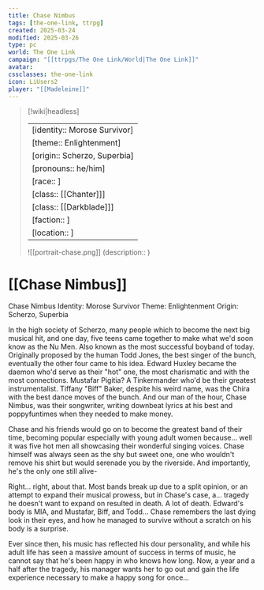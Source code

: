 ```yaml
---
title: Chase Nimbus
tags: [the-one-link, ttrpg]
created: 2025-03-24
modified: 2025-03-26
type: pc
world: The One Link
campaign: "[[ttrpgs/The One Link/World|The One Link]]"
avatar: 
cssclasses: the-one-link
icon: LiUsers2
player: "[[Madeleine]]"
---
```


> [!wiki|headless]
>
> |               |
> | ------------- |
> | [identity:: Morose Survivor] |
> | [theme:: Enlightenment] |
> | [origin:: Scherzo, Superbia] |
> | [pronouns:: he/him] |
> | [race:: ] |
> | [class:: [[Chanter]]] |
> | [class:: [[Darkblade]]] |
> | [faction:: ] |
> | [location:: ] |
>
> ![[portrait-chase.png]]
> (description:: )

# [[Chase Nimbus]]

Chase Nimbus
Identity: Morose Survivor
Theme: Enlightenment
Origin: Scherzo, Superbia

In the high society of Scherzo, many people which to become the next big musical hit, and one day, five teens came together to make what we'd soon know as the Nu Men. Also known as the most successful boyband of today. Originally proposed by the human Todd Jones, the best singer of the bunch, eventually the other four came to his idea. Edward Huxley became the daemon who'd serve as their "hot" one, the most charismatic and with the most connections. Mustafar Pigitia? A Tinkermander who'd be their greatest instrumentalist. Tiffany "Biff" Baker, despite his weird name, was the Chira with the best dance moves of the bunch. And our man of the hour, Chase Nimbus, was their songwriter, writing downbeat lyrics at his best and poppyfuntimes when they needed to make money.

Chase and his friends would go on to become the greatest band of their time, becoming popular especially with young adult women because… well it was five hot men all showcasing their wonderful singing voices. Chase himself was always seen as the shy but sweet one, one who wouldn't remove his shirt but would serenade you by the riverside. And importantly, he's the only one still alive-

Right… right, about that. Most bands break up due to a split opinion, or an attempt to expand their musical prowess, but in Chase's case, a… tragedy he doesn't want to expand on resulted in death. A lot of death. Edward's body is MIA, and Mustafar, Biff, and Todd… Chase remembers the last dying look in their eyes, and how he managed to survive without a scratch on his body is a surprise.

Ever since then, his music has reflected his dour personality, and while his adult life has seen a massive amount of success in terms of music, he cannot say that he's been happy in who knows how long. Now, a year and a half after the tragedy, his manager wants her to go out and gain the life experience necessary to make a happy song for once…
